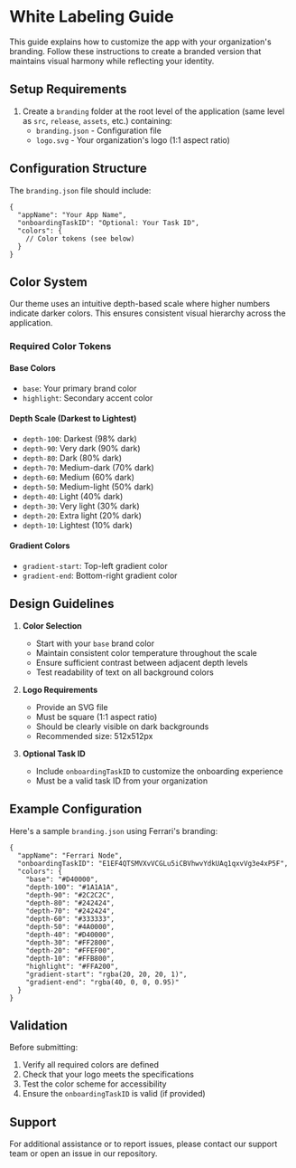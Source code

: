 # White Labeling Guide

This guide explains how to customize the app with your organization's branding. Follow these instructions to create a branded version that maintains visual harmony while reflecting your identity.

## Setup Requirements

1. Create a `branding` folder at the root level of the application (same level as `src`, `release`, `assets`, etc.) containing:
   - `branding.json` - Configuration file
   - `logo.svg` - Your organization's logo (1:1 aspect ratio)

## Configuration Structure

The `branding.json` file should include:

    {
      "appName": "Your App Name",
      "onboardingTaskID": "Optional: Your Task ID",
      "colors": {
        // Color tokens (see below)
      }
    }

## Color System

Our theme uses an intuitive depth-based scale where higher numbers indicate darker colors. This ensures consistent visual hierarchy across the application.

### Required Color Tokens

#### Base Colors
- `base`: Your primary brand color
- `highlight`: Secondary accent color

#### Depth Scale (Darkest to Lightest)
- `depth-100`: Darkest (98% dark)
- `depth-90`: Very dark (90% dark)
- `depth-80`: Dark (80% dark)
- `depth-70`: Medium-dark (70% dark)
- `depth-60`: Medium (60% dark)
- `depth-50`: Medium-light (50% dark)
- `depth-40`: Light (40% dark)
- `depth-30`: Very light (30% dark)
- `depth-20`: Extra light (20% dark)
- `depth-10`: Lightest (10% dark)

#### Gradient Colors
- `gradient-start`: Top-left gradient color
- `gradient-end`: Bottom-right gradient color

## Design Guidelines

1. **Color Selection**
   - Start with your `base` brand color
   - Maintain consistent color temperature throughout the scale
   - Ensure sufficient contrast between adjacent depth levels
   - Test readability of text on all background colors

2. **Logo Requirements**
   - Provide an SVG file
   - Must be square (1:1 aspect ratio)
   - Should be clearly visible on dark backgrounds
   - Recommended size: 512x512px

3. **Optional Task ID**
   - Include `onboardingTaskID` to customize the onboarding experience
   - Must be a valid task ID from your organization

## Example Configuration

Here's a sample `branding.json` using Ferrari's branding:

    {
      "appName": "Ferrari Node",
      "onboardingTaskID": "E1EF4QTSMVXvVCGLu5iCBVhwvYdkUAq1qxvVg3e4xP5F",
      "colors": {
        "base": "#D40000",
        "depth-100": "#1A1A1A",
        "depth-90": "#2C2C2C",
        "depth-80": "#242424",
        "depth-70": "#242424",
        "depth-60": "#333333",
        "depth-50": "#4A0000",
        "depth-40": "#D40000",
        "depth-30": "#FF2800",
        "depth-20": "#FFEF00",
        "depth-10": "#FFB800",
        "highlight": "#FFA200",
        "gradient-start": "rgba(20, 20, 20, 1)",
        "gradient-end": "rgba(40, 0, 0, 0.95)"
      }
    }

## Validation

Before submitting:
1. Verify all required colors are defined
2. Check that your logo meets the specifications
3. Test the color scheme for accessibility
4. Ensure the `onboardingTaskID` is valid (if provided)

## Support

For additional assistance or to report issues, please contact our support team or open an issue in our repository.
